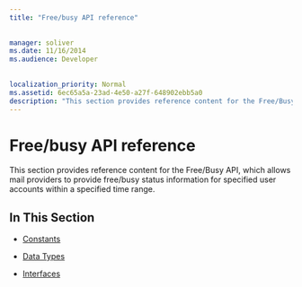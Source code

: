 ```yaml
---
title: "Free/busy API reference"
 
 
manager: soliver
ms.date: 11/16/2014
ms.audience: Developer
 
 
localization_priority: Normal
ms.assetid: 6ec65a5a-23ad-4e50-a27f-648902ebb5a0
description: "This section provides reference content for the Free/Busy API, which allows mail providers to provide free/busy status information for specified user accounts within a specified time range."
---
```


# Free/busy API reference

This section provides reference content for the Free/Busy API, which allows mail providers to provide free/busy status information for specified user accounts within a specified time range.
  
## In This Section

- [Constants](constants-free-busy-api.md)
    
- [Data Types](data-types-free-busy-api.md)
    
- [Interfaces](interfaces-free-busy-api.md)
    

